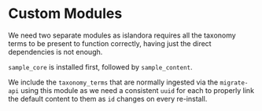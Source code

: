 # Custom Modules

We need two separate modules as islandora requires all the taxonomy terms to be
present to function correctly, having just the direct dependencies is not
enough.

`sample_core` is installed first, followed by `sample_content`.

We include the `taxonomy_terms` that are normally ingested via the `migrate-api`
using this module as we need a consistent `uuid` for each to properly link the
default content to them as `id` changes on every re-install.
